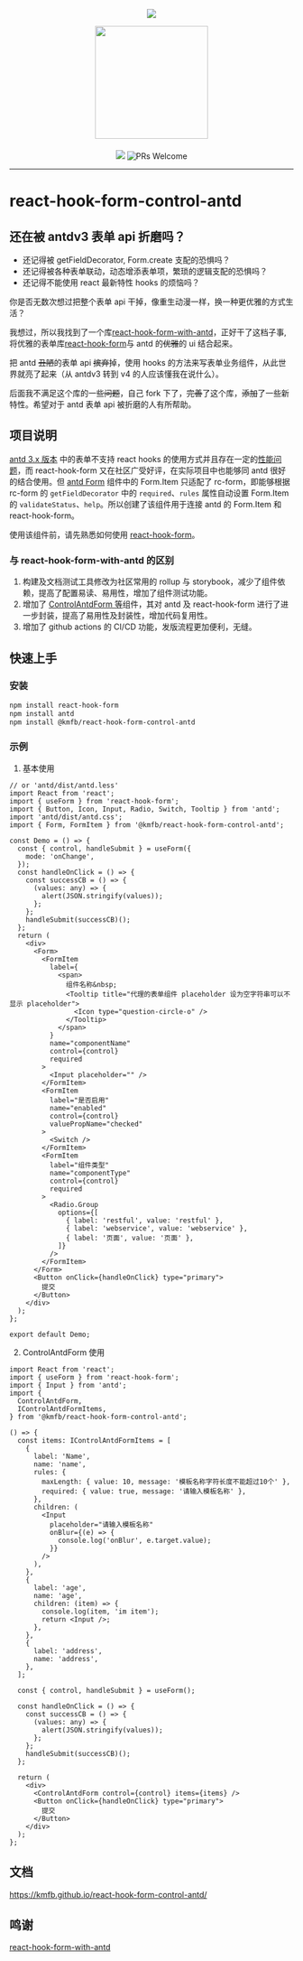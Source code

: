<p>

<div>
<p align="center"><img src="https://raw.githubusercontent.com/react-hook-form/react-hook-form/master/docs/logo.png" ></p>
<p align="center"><img src="https://gw.alipayobjects.com/zos/rmsportal/KDpgvguMpGfqaHPjicRK.svg" style="width: 200px" ></p>
</div>

<p align="center" style="margin-top: 20px">
<a href="https://www.npmjs.com/package/@kmfb/react-hook-form-control-antd"><img src="https://img.shields.io/npm/v/@kmfb/react-hook-form-control-antd.svg"></a>
<img alt="PRs Welcome" src="https://img.shields.io/badge/PRs-welcome-brightgreen.svg"/>
</p>

</p>

---

# react-hook-form-control-antd

## 还在被 antdv3 表单 api 折磨吗？

- 还记得被 getFieldDecorator, Form.create 支配的恐惧吗？
- 还记得被各种表单联动，动态增添表单项，繁琐的逻辑支配的恐惧吗？
- 还记得不能使用 react 最新特性 hooks 的烦恼吗？

你是否无数次想过把整个表单 api 干掉，像重生动漫一样，换一种更优雅的方式生活？

我想过，所以我找到了一个库[react-hook-form-with-antd](https://github.com/linewell-zwfed/react-hook-form-with-antd)，正好干了这档子事, 将优雅的表单库[react-hook-form](https://react-hook-form.com/api)与 antd 的~~优雅~~的 ui 结合起来。

把 antd ~~丑陋~~的表单 api ~~摈弃~~掉，使用 hooks 的方法来写表单业务组件，从此世界就亮了起来（从 antdv3 转到 v4 的人应该懂我在说什么）。

后面我不满足这个库的一些~~问题~~，自己 fork 下了，~~完善~~了这个库，~~添加~~了一些新特性。希望对于 antd 表单 api 被折磨的人有所帮助。

## 项目说明

[antd 3.x 版本](https://ant-design-3x.gitee.io/components/form-cn/) 中的表单不支持 react hooks 的使用方式并且存在一定的[性能问题](https://github.com/ant-design/ant-design/issues?q=form+%E5%8D%A1%E9%A1%BF)，而 react-hook-form 又在社区广受好评，在实际项目中也能够同 antd 很好的结合使用。但 [antd Form](https://ant-design-3x.gitee.io/components/form-cn/) 组件中的 Form.Item 只适配了 rc-form，即能够根据 rc-form 的 `getFieldDecorator` 中的 `required`、`rules` 属性自动设置 Form.Item 的 `validateStatus`、`help`。所以创建了该组件用于连接 antd 的 Form.Item 和 react-hook-form。

使用该组件前，请先熟悉如何使用 [react-hook-form](https://react-hook-form.com/get-started#Quickstart)。

### 与 react-hook-form-with-antd 的区别

1. 构建及文档测试工具修改为社区常用的 rollup 与 storybook，减少了组件依赖，提高了配置易读、易用性，增加了组件测试功能。
2. 增加了 [ControlAntdForm 等](https://kmfb.github.io/react-hook-form-control-antd/)组件，其对 antd 及 react-hook-form 进行了进一步封装，提高了易用性及封装性，增加代码复用性。
3. 增加了 github actions 的 CI/CD 功能，发版流程更加便利，无缝。

## 快速上手

### 安装

```bash
npm install react-hook-form
npm install antd
npm install @kmfb/react-hook-form-control-antd
```

### 示例

1. 基本使用

```tsx | pure
// or 'antd/dist/antd.less'
import React from 'react';
import { useForm } from 'react-hook-form';
import { Button, Icon, Input, Radio, Switch, Tooltip } from 'antd';
import 'antd/dist/antd.css';
import { Form, FormItem } from '@kmfb/react-hook-form-control-antd';

const Demo = () => {
  const { control, handleSubmit } = useForm({
    mode: 'onChange',
  });
  const handleOnClick = () => {
    const successCB = () => {
      (values: any) => {
        alert(JSON.stringify(values));
      };
    };
    handleSubmit(successCB)();
  };
  return (
    <div>
      <Form>
        <FormItem
          label={
            <span>
              组件名称&nbsp;
              <Tooltip title="代理的表单组件 placeholder 设为空字符串可以不显示 placeholder">
                <Icon type="question-circle-o" />
              </Tooltip>
            </span>
          }
          name="componentName"
          control={control}
          required
        >
          <Input placeholder="" />
        </FormItem>
        <FormItem
          label="是否启用"
          name="enabled"
          control={control}
          valuePropName="checked"
        >
          <Switch />
        </FormItem>
        <FormItem
          label="组件类型"
          name="componentType"
          control={control}
          required
        >
          <Radio.Group
            options={[
              { label: 'restful', value: 'restful' },
              { label: 'webservice', value: 'webservice' },
              { label: '页面', value: '页面' },
            ]}
          />
        </FormItem>
      </Form>
      <Button onClick={handleOnClick} type="primary">
        提交
      </Button>
    </div>
  );
};

export default Demo;
```

2. ControlAntdForm 使用

```tsx | pure
import React from 'react';
import { useForm } from 'react-hook-form';
import { Input } from 'antd';
import {
  ControlAntdForm,
  IControlAntdFormItems,
} from '@kmfb/react-hook-form-control-antd';

() => {
  const items: IControlAntdFormItems = [
    {
      label: 'Name',
      name: 'name',
      rules: {
        maxLength: { value: 10, message: '模板名称字符长度不能超过10个' },
        required: { value: true, message: '请输入模板名称' },
      },
      children: (
        <Input
          placeholder="请输入模板名称"
          onBlur={(e) => {
            console.log('onBlur', e.target.value);
          }}
        />
      ),
    },
    {
      label: 'age',
      name: 'age',
      children: (item) => {
        console.log(item, 'im item');
        return <Input />;
      },
    },
    {
      label: 'address',
      name: 'address',
    },
  ];

  const { control, handleSubmit } = useForm();

  const handleOnClick = () => {
    const successCB = () => {
      (values: any) => {
        alert(JSON.stringify(values));
      };
    };
    handleSubmit(successCB)();
  };

  return (
    <div>
      <ControlAntdForm control={control} items={items} />
      <Button onClick={handleOnClick} type="primary">
        提交
      </Button>
    </div>
  );
};
```

## 文档

https://kmfb.github.io/react-hook-form-control-antd/

## 鸣谢

[react-hook-form-with-antd](https://github.com/linewell-zwfed/react-hook-form-with-antd)
